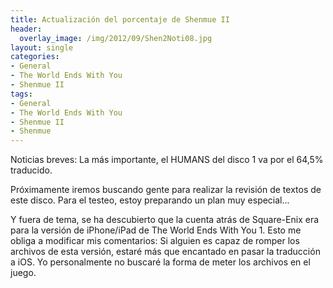 ```yaml
---
title: Actualización del porcentaje de Shenmue II
header:
  overlay_image: /img/2012/09/Shen2Noti08.jpg
layout: single
categories:
- General
- The World Ends With You
- Shenmue II
tags:
- General
- The World Ends With You
- Shenmue II
- Shenmue
---
```

Noticias breves: La más importante, el HUMANS del disco 1 va por el 64,5% 
traducido.

Próximamente iremos buscando gente para realizar la revisión de textos de 
este disco. Para el testeo, estoy preparando un plan muy especial...

Y fuera de tema, se ha descubierto que la cuenta atrás de Square-Enix era 
para la versión de iPhone/iPad de The World Ends With You 1. Esto me obliga 
a modificar mis comentarios: Si alguien es capaz de romper los archivos de 
esta versión, estaré más que encantado en pasar la traducción a iOS. Yo 
personalmente no buscaré la forma de meter los archivos en el juego.
